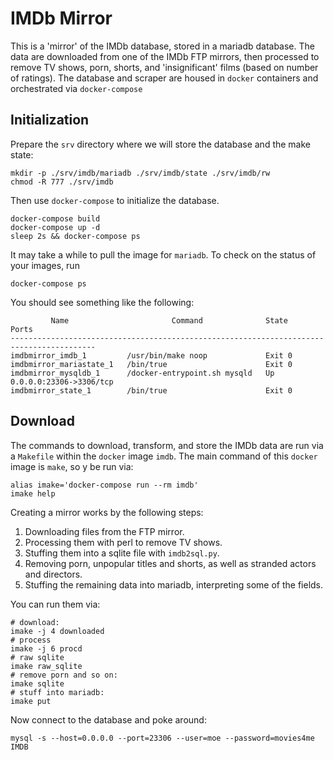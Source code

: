 
# IMDb Mirror

This is a 'mirror' of the IMDb database, stored in a mariadb
database. The data are downloaded from one of the IMDb FTP
mirrors, then processed to remove TV shows, porn, shorts, 
and 'insignificant' films (based on number of ratings).
The database and scraper are housed in `docker` containers
and orchestrated via `docker-compose` 

## Initialization

Prepare the `srv` directory where we will store the database
and the make state:

```
mkdir -p ./srv/imdb/mariadb ./srv/imdb/state ./srv/imdb/rw
chmod -R 777 ./srv/imdb
```

Then use `docker-compose` to initialize the database.

```
docker-compose build
docker-compose up -d
sleep 2s && docker-compose ps
```

It may take a while to pull the image for `mariadb`. To check on the status
of your images, run

```
docker-compose ps
```

You should see something like the following:
```
         Name                       Command              State             Ports          
-----------------------------------------------------------------------------------------
imdbmirror_imdb_1         /usr/bin/make noop             Exit 0                           
imdbmirror_mariastate_1   /bin/true                      Exit 0                           
imdbmirror_mysqldb_1      /docker-entrypoint.sh mysqld   Up       0.0.0.0:23306->3306/tcp 
imdbmirror_state_1        /bin/true                      Exit 0                           
```

## Download

The commands to download, transform, and store the IMDb data are
run via a `Makefile` within the `docker` image `imdb`. The main command
of this `docker` image is `make`, so y
be run via:

```
alias imake='docker-compose run --rm imdb'
imake help
```

Creating a mirror works by the following steps:

1. Downloading files from the FTP mirror.
1. Processing them with perl to remove TV shows.
1. Stuffing them into a sqlite file with `imdb2sql.py`.
1. Removing porn, unpopular titles and shorts, as well as stranded actors and
	 directors.
1. Stuffing the remaining data into mariadb, interpreting some of the fields.

You can run them via:

```
# download:
imake -j 4 downloaded
# process 
imake -j 6 procd
# raw sqlite
imake raw_sqlite
# remove porn and so on:
imake sqlite
# stuff into mariadb:
imake put
```

Now connect to the database and poke around:

```
mysql -s --host=0.0.0.0 --port=23306 --user=moe --password=movies4me IMDB
```


